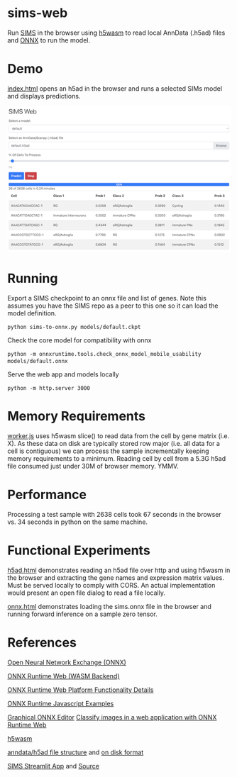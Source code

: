 # sims-web
Run [SIMS](https://github.com/braingeneers/SIMS) in the browser using [h5wasm](https://github.com/usnistgov/h5wasm) to read local AnnData (.h5ad) files and [ONNX](https://onnxruntime.ai/) to run the model.

# Demo
[index.html](https://public.gi.ucsc.edu/~rcurrie/sims/) opens an h5ad in the browser and runs a selected SIMs model and displays predictions.

![Alt text](screenshot.png?raw=true "SIMS Web Screenshot")

# Running

Export a SIMS checkpoint to an onnx file and list of genes. Note this assumes you have the SIMS repo as a peer to this one so it can load the model definition.
```
python sims-to-onnx.py models/default.ckpt
```

Check the core model for compatibility with onnx
```
python -m onnxruntime.tools.check_onnx_model_mobile_usability models/default.onnx
```

Serve the web app and models locally
```
python -m http.server 3000
```

# Memory Requirements
[worker.js](worker.js) uses h5wasm slice() to read data from the cell by gene matrix (i.e. X). As these data on disk are typically stored row major (i.e. all data for a cell is contiguous) we can process the sample incrementally keeping memory requirements to a minimum. Reading cell by cell from a 5.3G h5ad file consumed just under 30M of browser memory. YMMV.

# Performance
Processing a test sample with 2638 cells took 67 seconds in the browser vs. 34 seconds in python on the same machine.

# Functional Experiments 

[h5ad.html](h5ad.html) demonstrates reading an h5ad file over http and using h5wasm in the browser and extracting the gene names and expression matrix values. Must be served locally to comply with CORS. An actual implementation would present an open file dialog to read a file locally.

[onnx.html](onnx.html) demonstrates loading the sims.onnx file in the browser and running forward inference on a sample zero tensor.

# References
[Open Neural Network Exchange (ONNX)](https://onnx.ai/)

[ONNX Runtime Web (WASM Backend)](https://onnxruntime.ai/docs/get-started/with-javascript/web.html)

[ONNX Runtime Web Platform Functionality Details](https://www.npmjs.com/package/onnxruntime-web)

[ONNX Runtime Javascript Examples](https://github.com/microsoft/onnxruntime-inference-examples/tree/main/js)

[Graphical ONNX Editor](https://github.com/ZhangGe6/onnx-modifier)
[Classify images in a web application with ONNX Runtime Web](https://onnxruntime.ai/docs/tutorials/web/classify-images-nextjs-github-template.html)

[h5wasm](https://github.com/usnistgov/h5wasm)

[anndata/h5ad file structure](https://anndata.readthedocs.io/en/latest/tutorials/notebooks/getting-started.html) and [on disk format](https://anndata.readthedocs.io/en/latest/fileformat-prose.html)

[SIMS Streamlit App](https://sc-sims-app.streamlit.app/) and [Source](https://github.com/jesusgf1/sims_app/blob/main/streamlit_app.py)
